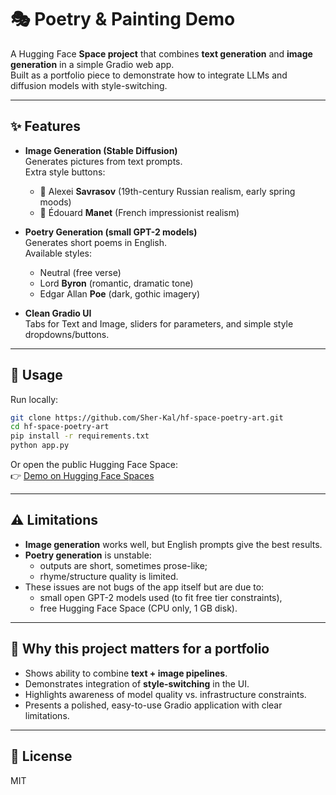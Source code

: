 # 🎭 Poetry & Painting Demo

A Hugging Face **Space project** that combines **text generation** and **image generation** in a simple Gradio web app.  
Built as a portfolio piece to demonstrate how to integrate LLMs and diffusion models with style-switching.

---

## ✨ Features

- **Image Generation (Stable Diffusion)**  
  Generates pictures from text prompts.  
  Extra style buttons:  
  - 🎨 Alexei **Savrasov** (19th-century Russian realism, early spring moods)  
  - 🎨 Édouard **Manet** (French impressionist realism)

- **Poetry Generation (small GPT-2 models)**  
  Generates short poems in English.  
  Available styles:  
  - Neutral (free verse)  
  - Lord **Byron** (romantic, dramatic tone)  
  - Edgar Allan **Poe** (dark, gothic imagery)

- **Clean Gradio UI**  
  Tabs for Text and Image, sliders for parameters, and simple style dropdowns/buttons.

---

## 🚀 Usage

Run locally:

```bash
git clone https://github.com/Sher-Kal/hf-space-poetry-art.git
cd hf-space-poetry-art
pip install -r requirements.txt
python app.py
```

Or open the public Hugging Face Space:  
👉 [Demo on Hugging Face Spaces](https://huggingface.co/spaces/LightFuture/OAC1)

---

## ⚠️ Limitations

- **Image generation** works well, but English prompts give the best results.  
- **Poetry generation** is unstable:  
  - outputs are short, sometimes prose-like;  
  - rhyme/structure quality is limited.  
- These issues are not bugs of the app itself but are due to:  
  - small open GPT-2 models used (to fit free tier constraints),  
  - free Hugging Face Space (CPU only, 1 GB disk).

---

## 🎯 Why this project matters for a portfolio

- Shows ability to combine **text + image pipelines**.  
- Demonstrates integration of **style-switching** in the UI.  
- Highlights awareness of model quality vs. infrastructure constraints.  
- Presents a polished, easy-to-use Gradio application with clear limitations.

---

## 📄 License

MIT

